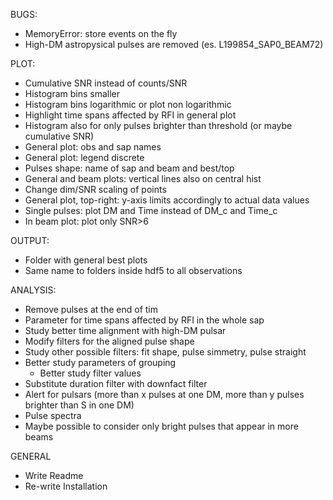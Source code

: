 BUGS:
- MemoryError: store events on the fly
- High-DM astropysical pulses are removed (es. L199854_SAP0_BEAM72)

PLOT:
- Cumulative SNR instead of counts/SNR
- Histogram bins smaller
- Histogram bins logarithmic or plot non logarithmic
- Highlight time spans affected by RFI in general plot
- Histogram also for only pulses brighter than threshold (or maybe cumulative SNR) 
- General plot: obs and sap names
- General plot: legend discrete 
- Pulses shape: name of sap and beam and best/top
- General and beam plots: vertical lines also on central hist
- Change dim/SNR scaling of points
- General plot, top-right: y-axis limits accordingly to actual data values
- Single pulses: plot DM and Time instead of DM_c and Time_c
- In beam plot: plot only SNR>6

OUTPUT:
- Folder with general best plots
- Same name to folders inside hdf5 to all observations

ANALYSIS:
- Remove pulses at the end of tim
- Parameter for time spans affected by RFI in the whole sap
- Study better time alignment with high-DM pulsar
- Modify filters for the aligned pulse shape
- Study other possible filters: fit shape, pulse simmetry, pulse straight
- Better study parameters of grouping
  - Better study filter values
- Substitute duration filter with downfact filter
- Alert for pulsars (more than x pulses at one DM, more than y pulses brighter than S in one DM)
- Pulse spectra
- Maybe possible to consider only bright pulses that appear in more beams

GENERAL
- Write Readme
- Re-write Installation